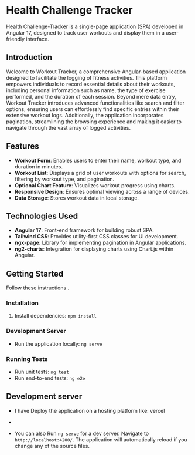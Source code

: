 # Health Challenge Tracker

Health Challenge-Tracker is a single-page application (SPA) developed in Angular 17, designed to track user workouts and display them in a user-friendly interface.

## Introduction

Welcome to Workout Tracker, a comprehensive Angular-based application designed to facilitate the logging of fitness activities. This platform empowers individuals to record essential details about their workouts, including personal information such as name, the type of exercise performed, and the duration of each session. Beyond mere data entry, Workout Tracker introduces advanced functionalities like search and filter options, ensuring users can effortlessly find specific entries within their extensive workout logs. Additionally, the application incorporates pagination, streamlining the browsing experience and making it easier to navigate through the vast array of logged activities.

## Features

- **Workout Form**: Enables users to enter their name, workout type, and duration in minutes.
- **Workout List**: Displays a grid of user workouts with options for search, filtering by workout type, and pagination.
- **Optional Chart Feature**: Visualizes workout progress using charts.
- **Responsive Design**: Ensures optimal viewing across a range of devices.
- **Data Storage**: Stores workout data in local storage.

## Technologies Used

- **Angular 17**: Front-end framework for building robust SPA.
- **Tailwind CSS**: Provides utility-first CSS classes for UI development.
- **ngx-page**: Library for implementing pagination in Angular applications.
- **ng2-charts**: Integration for displaying charts using Chart.js within Angular.

## Getting Started

Follow these instructions .

### Installation

1. Install dependencies:
   `npm install`

### Development Server

- Run the application locally:
  `ng serve`

### Running Tests

- Run unit tests:
  `ng test`
- Run end-to-end tests:
  `ng e2e`

## Development server

- I have Deploy the application on a hosting platform like: vercel
- 

- You can also Run `ng serve` for a dev server. Navigate to `http://localhost:4200/`. The application will automatically reload if you change any of the source files.

